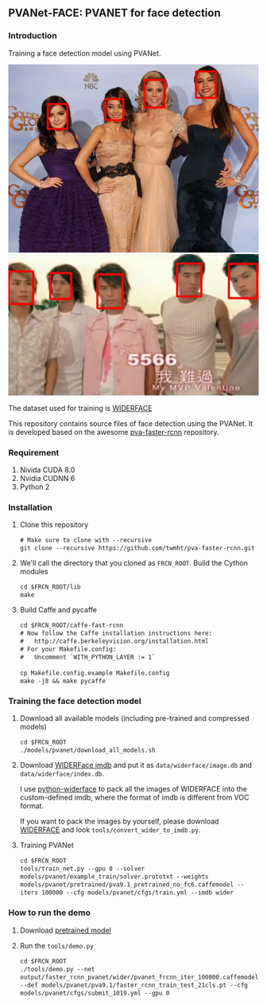 ## PVANet-FACE: PVANET for face detection

### Introduction
Training a face detection model using PVANet.

![face detection 1](imgs/0.jpg?raw=true "Face detection for women")
![face detection 2](imgs/1.jpg?raw=true "Face detection for men")

The dataset used for training is [WIDERFACE](http://mmlab.ie.cuhk.edu.hk/projects/WIDERFace/)

This repository contains source files of face detection using the PVANet. It is developed based on the awesome [pva-faster-rcnn](https://github.com/sanghoon/pva-faster-rcnn) repository.


### Requirement
1. Nivida CUDA 8.0
2. Nvidia CUDNN 6
3. Python 2


### Installation
1. Clone this repository
    ```Shell
    # Make sure to clone with --recursive
    git clone --recursive https://github.com/twmht/pva-faster-rcnn.git 
    ```

2. We'll call the directory that you cloned as `FRCN_ROOT`. Build the Cython modules
    ```Shell
    cd $FRCN_ROOT/lib
    make
    ```

3. Build Caffe and pycaffe
    ```Shell
    cd $FRCN_ROOT/caffe-fast-rcnn
    # Now follow the Caffe installation instructions here:
    #   http://caffe.berkeleyvision.org/installation.html
    # For your Makefile.config:
    #   Uncomment `WITH_PYTHON_LAYER := 1`

    cp Makefile.config.example Makefile.config
    make -j8 && make pycaffe
    ```

### Training the face detection model
1. Download all available models (including pre-trained and compressed models)
    ```Shell
    cd $FRCN_ROOT
    ./models/pvanet/download_all_models.sh
    ```

2. Download [WIDERFace imdb](https://drive.google.com/open?id=0B18-oWPEXrIWT1lrN2lLdDc1VkE) and put it as `data/widerface/image.db` and `data/widerface/index.db`.

   I use [python-widerface](https://pypi.python.org/pypi/python-widerface/0.1.1) to pack all the images of WIDERFACE into the custom-defined imdb, where the format of imdb is different from VOC format.

   If you want to pack the images by yourself, please download [WIDERFACE](http://mmlab.ie.cuhk.edu.hk/projects/WIDERFace/) and look `tools/convert_wider_to_imdb.py`.

3.  Training PVANet
    ```Shell
    cd $FRCN_ROOT
    tools/train_net.py --gpu 0 --solver models/pvanet/example_train/solver.prototxt --weights models/pvanet/pretrained/pva9.1_pretrained_no_fc6.caffemodel --iters 100000 --cfg models/pvanet/cfgs/train.yml --imdb wider
    ```

### How to run the demo

1. Download [pretrained model](https://drive.google.com/open?id=0B18-oWPEXrIWTE00alJRYTA5cW8)

2. Run the `tools/demo.py`
    ```Shell
    cd $FRCN_ROOT
    ./tools/demo.py --net output/faster_rcnn_pvanet/wider/pvanet_frcnn_iter_100000.caffemodel --def models/pvanet/pva9.1/faster_rcnn_train_test_21cls.pt --cfg models/pvanet/cfgs/submit_1019.yml --gpu 0
    ```
